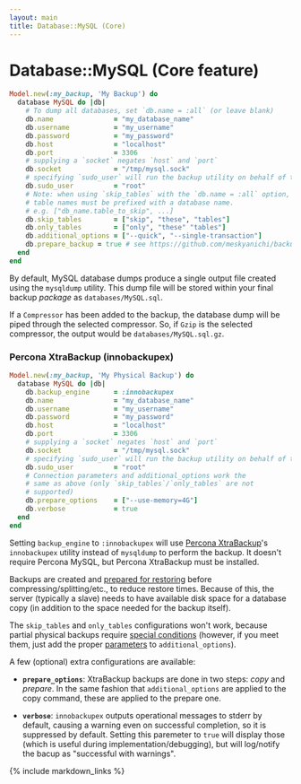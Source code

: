 ```yaml
---
layout: main
title: Database::MySQL (Core)
---
```


Database::MySQL (Core feature)
==============================

``` rb
Model.new(:my_backup, 'My Backup') do
  database MySQL do |db|
    # To dump all databases, set `db.name = :all` (or leave blank)
    db.name               = "my_database_name"
    db.username           = "my_username"
    db.password           = "my_password"
    db.host               = "localhost"
    db.port               = 3306
    # supplying a `socket` negates `host` and `port`
    db.socket             = "/tmp/mysql.sock"
    # specifying `sudo_user` will run the backup utility on behalf of that Unix user (instead of current one)
    db.sudo_user          = "root"
    # Note: when using `skip_tables` with the `db.name = :all` option,
    # table names must be prefixed with a database name.
    # e.g. ["db_name.table_to_skip", ...]
    db.skip_tables        = ["skip", "these", "tables"]
    db.only_tables        = ["only", "these" "tables"]
    db.additional_options = ["--quick", "--single-transaction"]
    db.prepare_backup = true # see https://github.com/meskyanichi/backup/pull/606 for more information
  end
end
```

By default, MySQL database dumps produce a single output file created using the `mysqldump` utility.
This dump file will be stored within your final backup _package_ as `databases/MySQL.sql`.

If a `Compressor` has been added to the backup, the database dump will be piped through
the selected compressor. So, if `Gzip` is the selected compressor, the output would be `databases/MySQL.sql.gz`.

### Percona XtraBackup (innobackupex) ###

``` rb
Model.new(:my_backup, 'My Physical Backup') do
  database MySQL do |db|
    db.backup_engine      = :innobackupex
    db.name               = "my_database_name"
    db.username           = "my_username"
    db.password           = "my_password"
    db.host               = "localhost"
    db.port               = 3306
    # supplying a `socket` negates `host` and `port`
    db.socket             = "/tmp/mysql.sock"
    # specifying `sudo_user` will run the backup utility on behalf of that Unix user (instead of current one)
    db.sudo_user          = "root"
    # Connection parameters and additional_options work the
    # same as above (only `skip_tables`/`only_tables` are not
    # supported)
    db.prepare_options    = ["--use-memory=4G"]
    db.verbose            = true
  end
end
```

Setting `backup_engine` to `:innobackupex` will use [Percona XtraBackup](http://www.percona.com/doc/percona-xtrabackup/2.1/)'s `innobackupex` utility instead of `mysqldump` to perform the backup. It doesn't require Percona MySQL, but Percona XtraBackup must be installed.

Backups are created and [prepared for restoring](https://www.percona.com/doc/percona-xtrabackup/2.1/innobackupex/preparing_a_backup_ibk.html) before compressing/splitting/etc., to reduce restore times. Because of this, the server (typically a slave) needs to have available disk space for a database copy (in addition to the space needed for the backup itself).

The `skip_tables` and `only_tables` configurations won't work, because partial physical backups require [special conditions](https://www.percona.com/doc/percona-xtrabackup/2.1/innobackupex/partial_backups_innobackupex.html) (however, if you meet them, just add the proper [parameters](https://www.percona.com/doc/percona-xtrabackup/2.1/innobackupex/partial_backups_innobackupex.html) to `additional_options`).

A few (optional) extra configurations are available:

- **`prepare_options`**: XtraBackup backups are done in two steps: *copy* and *prepare*. In the same fashion that `additional_options` are applied to the copy command, these are applied to the prepare one.

- **`verbose`**: `innobackupex` outputs operational messages to stderr by default, causing a warning even on successful completion, so it is suppressed by default. Setting this paremeter to `true` will display those (which is useful during implementation/debugging), but will log/notify the bacup as "successful with warnings".

{% include markdown_links %}

